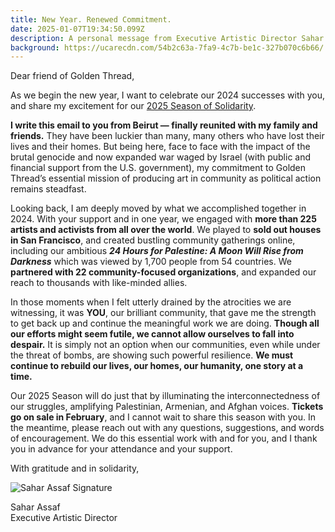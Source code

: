 ```yaml
---
title: New Year. Renewed Commitment.
date: 2025-01-07T19:34:50.099Z
description: A personal message from Executive Artistic Director Sahar Assaf
background: https://ucarecdn.com/54b2c63a-7fa9-4c7b-be1c-327b070c6b66/
---
```

D﻿ear friend of Golden Thread,

As we begin the new year, I want to celebrate our 2024 successes with you, and share my excitement for our [2025 Season of Solidarity](https://www.goldenthread.org/season). 

**I write this email to you from Beirut — finally reunited with my family and friends.** They have been luckier than many, many others who have lost their lives and their homes. But being here, face to face with the impact of the brutal genocide and now expanded war waged by Israel (with public and financial support from the U.S. government), my commitment to Golden Thread’s essential mission of producing art in community as political action remains steadfast. 

Looking back, I am deeply moved by what we accomplished together in 2024. With your support and in one year, we engaged with **more than 225 artists and activists from all over the world**. We played to **sold out houses in San Francisco**, and created bustling community gatherings online, including our ambitious ***24 Hours for Palestine: A Moon Will Rise from Darkness*** which was viewed by 1,700 people from 54 countries. We **partnered with 22 community-focused organizations**, and expanded our reach to thousands with like-minded allies. 

In those moments when I felt utterly drained by the atrocities we are witnessing, it was **YOU**, our brilliant community, that gave me the strength to get back up and continue the meaningful work we are doing. **Though all our efforts might seem futile, we cannot allow ourselves to fall into despair.** It is simply not an option when our communities, even while under the threat of bombs, are showing such powerful resilience. **We must continue to rebuild our lives, our homes, our humanity, one story at a time.**

Our 2025 Season will do just that by illuminating the interconnectedness of our struggles, amplifying Palestinian, Armenian, and Afghan voices. **Tickets go on sale in February**, and I cannot wait to share this season with you. In the meantime, please reach out with any questions, suggestions, and words of encouragement. We do this essential work with and for you, and I thank you in advance for your attendance and your support.

With gratitude and in solidarity,

![Sahar Assaf Signature](https://ucarecdn.com/2a3e05fb-1621-4616-8aa3-914feb787d35/)

Sahar Assaf\
Executive Artistic Director